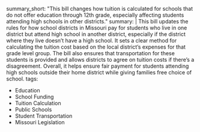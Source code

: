 summary_short: "This bill changes how tuition is calculated for schools that do not offer education through 12th grade, especially affecting students attending high schools in other districts."
summary: |
  This bill updates the rules for how school districts in Missouri pay for students who live in one district but attend high school in another district, especially if the district where they live doesn’t have a high school. It sets a clear method for calculating the tuition cost based on the local district’s expenses for that grade level group. The bill also ensures that transportation for these students is provided and allows districts to agree on tuition costs if there’s a disagreement. Overall, it helps ensure fair payment for students attending high schools outside their home district while giving families free choice of school.
tags:
  - Education
  - School Funding
  - Tuition Calculation
  - Public Schools
  - Student Transportation
  - Missouri Legislation
